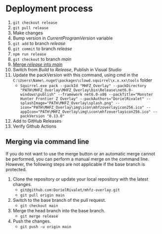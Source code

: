 # Deployment process

1. `git checkout release`
2. `git pull release`
3. Make changes
4. Bump version in *CurrentProgramVersion* variable
5. `git add` to branch *release*
6. `git commit` to branch *release*
7. `npm run release`
8. `git checkout` to branch *main*
9. [Merge *release* into *main*](#merging-via-command-line)
10. Switch from *Build* to *Release*, Publish in Visual Studio
11. Update the packVersion with this command, using cmd in the `C:\Users\Name\.nuget\packages\clowd.squirrel\x.x.xx\tools` folder
    - `Squirrel.exe pack --packId "MHFZ_Overlay" --packDirectory "PATH\MHFZ_Overlay\MHFZ_Overlay\bin\Release\net6.0-windows\publish" --framework net6.0-x86 --packTitle="Monster Hunter Frontier Z Overlay" --packAuthors="DorielRivalet" --splashImage="PATH\MHFZ_Overlay\splash.png" --icon="PATH\MHFZ_Overlay\img\icon\mhfzoverlayicon256.ico" --appIcon="PATH\MHFZ_Overlay\img\icon\mhfzoverlayicon256.ico" --packVersion "0.13.0"`
12. Add to GitHub Releases
13. Verify Github Actions

## Merging via command line

If you do not want to use the merge button or an automatic merge cannot be performed, you can perform a manual merge on the command line. However, the following steps are not applicable if the base branch is protected.

1. Clone the repository or update your local repository with the latest changes.
   - `git@github.com:DorielRivalet/mhfz-overlay.git`
   - `git pull origin main`
2. Switch to the base branch of the pull request.
   - `git checkout main`
3. Merge the head branch into the base branch.
   - `git merge release`
4. Push the changes.
   - `git push -u origin main`
